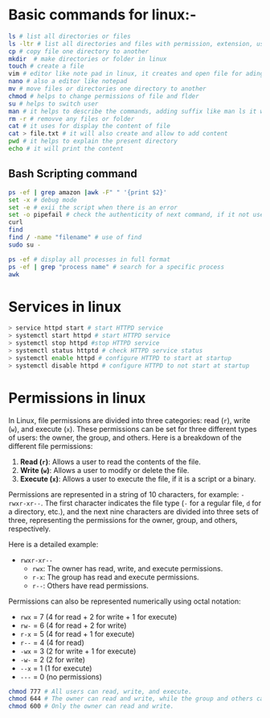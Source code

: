 Basic commands for linux:-
========================
```bash
ls # list all directories or files
ls -ltr # list all directories and files with permission, extension, user, etc
cp # copy file one directory to another
mkdir  # make directories or folder in linux
touch # create a file
vim # editor like note pad in linux, it creates and open file for ading content
nano # also a editor like notepad
mv # move files or directories one directory to another
chmod # helps to change permissions of file and flder
su # helps to switch user
man # it helps to describe the commands, adding suffix like man ls it will showw metadata of ls command
rm -r # removve any files or folder
cat # it uses for display the content of file
cat > file.txt # it will also create and allow to add content
pwd # it helps to explain the present directory
echo # it will print the content

```
## Bash Scripting command
```bash
ps -ef | grep amazon |awk -F" " '{print $2}'
set -x # debug mode
set -e # exii the script when there is an error
set -o pipefail # check the authenticity of next command, if it not use then set -e will not figure out if any isseue in pipe
curl
find
find / -name "filename" # use of find
sudo su -

ps -ef # display all processes in full format
ps -ef | grep "process name" # search for a specific process
awk
```

Services in linux
====================

```bash
> service httpd start # start HTTPD service
> systemctl start httpd # start HTTPD service
> systemctl stop httpd #stop HTTPD service
> systemctl status httptd # check HTTPD service status
> systemctl enable httpd # configure HTTPD to start at startup
> systemctl disable httpd # configure HTTPD to not start at startup

```

Permissions in linux
====================
In Linux, file permissions are divided into three categories: read (`r`), write (`w`), and execute (`x`). These permissions can be set for three different types of users: the owner, the group, and others. Here is a breakdown of the different file permissions:

1. **Read (`r`)**: Allows a user to read the contents of the file.
2. **Write (`w`)**: Allows a user to modify or delete the file.
3. **Execute (`x`)**: Allows a user to execute the file, if it is a script or a binary.

Permissions are represented in a string of 10 characters, for example: `-rwxr-xr--`. The first character indicates the file type (`-` for a regular file, `d` for a directory, etc.), and the next nine characters are divided into three sets of three, representing the permissions for the owner, group, and others, respectively.

Here is a detailed example:

- `rwxr-xr--`
  - `rwx`: The owner has read, write, and execute permissions.
  - `r-x`: The group has read and execute permissions.
  - `r--`: Others have read permissions.

Permissions can also be represented numerically using octal notation:

- `rwx` = 7 (4 for read + 2 for write + 1 for execute)
- `rw-` = 6 (4 for read + 2 for write)
- `r-x` = 5 (4 for read + 1 for execute)
- `r--` = 4 (4 for read)
- `-wx` = 3 (2 for write + 1 for execute)
- `-w-` = 2 (2 for write)
- `--x` = 1 (1 for execute)
- `---` = 0 (no permissions)

```bash
chmod 777 # All users can read, write, and execute.
chmod 644 # The owner can read and write, while the group and others can only read.
chmod 600 # Only the owner can read and write.

```
